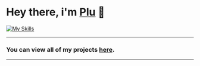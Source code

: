 # Hey there, i'm [Plu](https://github.com/notplu) 👋

[![My Skills](https://skillicons.dev/icons?i=js,lua,eclipse,powershell,vscode)](https://skillicons.dev)

<hr>

### You can view all of my projects [here](https://github.com/norplu?tab=repositories).

<hr>



